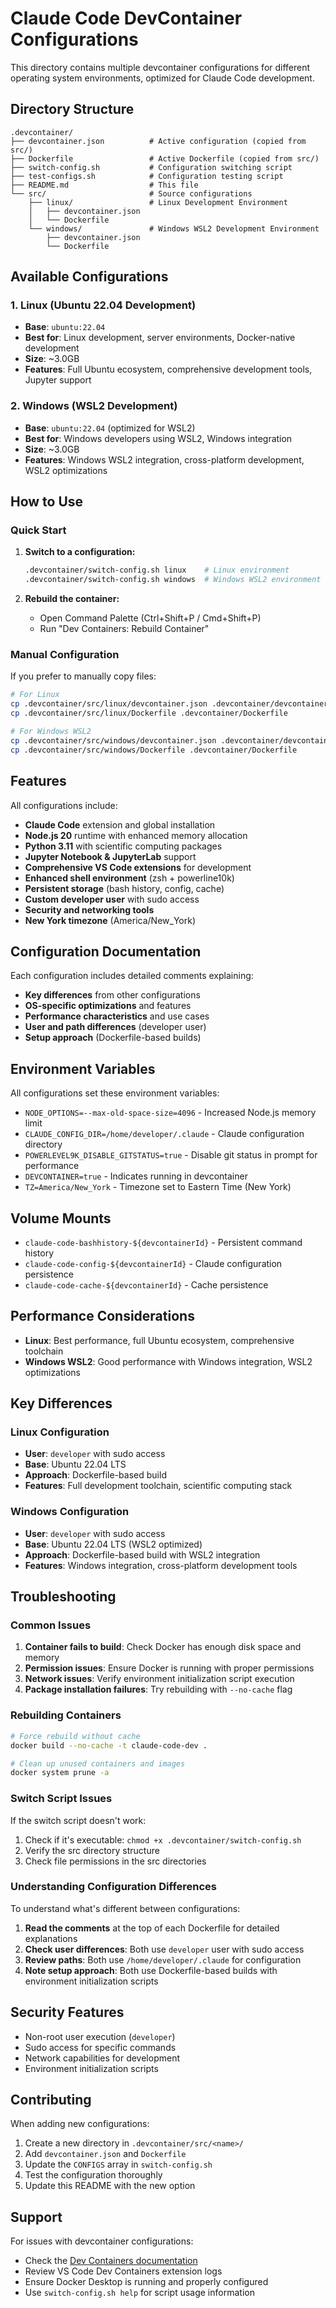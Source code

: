# Claude Code DevContainer Configurations

This directory contains multiple devcontainer configurations for different operating system environments, optimized for Claude Code development.

## Directory Structure

```
.devcontainer/
├── devcontainer.json          # Active configuration (copied from src/)
├── Dockerfile                 # Active Dockerfile (copied from src/)
├── switch-config.sh           # Configuration switching script
├── test-configs.sh            # Configuration testing script
├── README.md                  # This file
└── src/                       # Source configurations
    ├── linux/                 # Linux Development Environment
    │   ├── devcontainer.json
    │   └── Dockerfile
    └── windows/               # Windows WSL2 Development Environment
        ├── devcontainer.json
        └── Dockerfile
```

## Available Configurations

### 1. **Linux** (Ubuntu 22.04 Development)
- **Base**: `ubuntu:22.04`
- **Best for**: Linux development, server environments, Docker-native development
- **Size**: ~3.0GB
- **Features**: Full Ubuntu ecosystem, comprehensive development tools, Jupyter support

### 2. **Windows** (WSL2 Development)
- **Base**: `ubuntu:22.04` (optimized for WSL2)
- **Best for**: Windows developers using WSL2, Windows integration
- **Size**: ~3.0GB
- **Features**: Windows WSL2 integration, cross-platform development, WSL2 optimizations

## How to Use

### Quick Start

1. **Switch to a configuration:**
   ```bash
   .devcontainer/switch-config.sh linux    # Linux environment
   .devcontainer/switch-config.sh windows  # Windows WSL2 environment
   ```

2. **Rebuild the container:**
   - Open Command Palette (Ctrl+Shift+P / Cmd+Shift+P)
   - Run "Dev Containers: Rebuild Container"

### Manual Configuration

If you prefer to manually copy files:

```bash
# For Linux
cp .devcontainer/src/linux/devcontainer.json .devcontainer/devcontainer.json
cp .devcontainer/src/linux/Dockerfile .devcontainer/Dockerfile

# For Windows WSL2
cp .devcontainer/src/windows/devcontainer.json .devcontainer/devcontainer.json
cp .devcontainer/src/windows/Dockerfile .devcontainer/Dockerfile
```

## Features

All configurations include:

- **Claude Code** extension and global installation
- **Node.js 20** runtime with enhanced memory allocation
- **Python 3.11** with scientific computing packages
- **Jupyter Notebook & JupyterLab** support
- **Comprehensive VS Code extensions** for development
- **Enhanced shell environment** (zsh + powerline10k)
- **Persistent storage** (bash history, config, cache)
- **Custom developer user** with sudo access
- **Security and networking tools**
- **New York timezone** (America/New_York)

## Configuration Documentation

Each configuration includes detailed comments explaining:
- **Key differences** from other configurations
- **OS-specific optimizations** and features
- **Performance characteristics** and use cases
- **User and path differences** (developer user)
- **Setup approach** (Dockerfile-based builds)

## Environment Variables

All configurations set these environment variables:

- `NODE_OPTIONS=--max-old-space-size=4096` - Increased Node.js memory limit
- `CLAUDE_CONFIG_DIR=/home/developer/.claude` - Claude configuration directory
- `POWERLEVEL9K_DISABLE_GITSTATUS=true` - Disable git status in prompt for performance
- `DEVCONTAINER=true` - Indicates running in devcontainer
- `TZ=America/New_York` - Timezone set to Eastern Time (New York)

## Volume Mounts

- `claude-code-bashhistory-${devcontainerId}` - Persistent command history
- `claude-code-config-${devcontainerId}` - Claude configuration persistence
- `claude-code-cache-${devcontainerId}` - Cache persistence

## Performance Considerations

- **Linux**: Best performance, full Ubuntu ecosystem, comprehensive toolchain
- **Windows WSL2**: Good performance with Windows integration, WSL2 optimizations

## Key Differences

### Linux Configuration
- **User**: `developer` with sudo access
- **Base**: Ubuntu 22.04 LTS
- **Approach**: Dockerfile-based build
- **Features**: Full development toolchain, scientific computing stack

### Windows Configuration
- **User**: `developer` with sudo access
- **Base**: Ubuntu 22.04 LTS (WSL2 optimized)
- **Approach**: Dockerfile-based build with WSL2 integration
- **Features**: Windows integration, cross-platform development tools

## Troubleshooting

### Common Issues

1. **Container fails to build**: Check Docker has enough disk space and memory
2. **Permission issues**: Ensure Docker is running with proper permissions
3. **Network issues**: Verify environment initialization script execution
4. **Package installation failures**: Try rebuilding with `--no-cache` flag

### Rebuilding Containers

```bash
# Force rebuild without cache
docker build --no-cache -t claude-code-dev .

# Clean up unused containers and images
docker system prune -a
```

### Switch Script Issues

If the switch script doesn't work:

1. Check if it's executable: `chmod +x .devcontainer/switch-config.sh`
2. Verify the src directory structure
3. Check file permissions in the src directories

### Understanding Configuration Differences

To understand what's different between configurations:

1. **Read the comments** at the top of each Dockerfile for detailed explanations
2. **Check user differences**: Both use `developer` user with sudo access
3. **Review paths**: Both use `/home/developer/.claude` for configuration
4. **Note setup approach**: Both use Dockerfile-based builds with environment initialization scripts

## Security Features

- Non-root user execution (`developer`)
- Sudo access for specific commands
- Network capabilities for development
- Environment initialization scripts

## Contributing

When adding new configurations:

1. Create a new directory in `.devcontainer/src/<name>/`
2. Add `devcontainer.json` and `Dockerfile`
3. Update the `CONFIGS` array in `switch-config.sh`
4. Test the configuration thoroughly
5. Update this README with the new option

## Support

For issues with devcontainer configurations:
- Check the [Dev Containers documentation](https://containers.dev/)
- Review VS Code Dev Containers extension logs
- Ensure Docker Desktop is running and properly configured
- Use `switch-config.sh help` for script usage information 